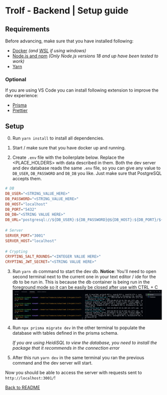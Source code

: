 # Trolf - Backend | Setup guide

## Requirements

Before advancing, make sure that you have installed following:

- [Docker](https://docs.docker.com/get-docker/) *(and [WSL](https://learn.microsoft.com/en-us/windows/wsl/install) if using windows)*
- [Node.js and npm](https://nodejs.org/en/) *(Only Node.js versions 18 and up have been tested to work)*
- [Yarn](https://classic.yarnpkg.com/lang/en/docs/install/#windows-stable)

### Optional

If you are using VS Code you can install following extension to improve the dev
experience:

- [Prisma](https://marketplace.visualstudio.com/items?itemName=Prisma.prisma)
- [Prettier](https://marketplace.visualstudio.com/items?itemName=esbenp.prettier-vscode)

## Setup

0. Run `yarn install` to install all dependencies.

1. Start / make sure that you have docker up and running.

2. Create `.env` file with the boilerplate below. Replace the <PLACE_HOLDERS>
   with data described in them. Both the dev server and dev database reads the
   same `.env` file, so you can give any value to `DB_USER`, `DB_PASSWORD` and
   `DB_DB` you like. Just make sure that PostgreSQL accepts them.

```conf
# DB
DB_USER="<STRING_VALUE_HERE>"
DB_PASSWORD="<STRING_VALUE_HERE>"
DB_HOST="localhost"
DB_PORT="5432"
DB_DB="<STRING VALUE HERE>"
DB_URL="postgresql://${DB_USER}:${DB_PASSWORD}@${DB_HOST}:${DB_PORT}/${DB_DB}?schema=public"

# Server
SERVER_PORT="3001"
SERVER_HOST="localhost"

# Crypting
CRYPTING_SALT_ROUNDS="<INTEGER VALUE HERE>"
CRYPTING_JWT_SECRET="<STRING VALUE HERE>"
```

3. Run `yarn db` command to start the dev db. **Notice**: You'll need to open
   second terminal next to the current one in your text editor / ide for the db
   to be run in. This is because the db container is being run in the foreground
   mode so it can be easily be closed after use with CTRL + C
   ![Tip](./terminal-example.png)

4. Run `npx prisma migrate dev` in the other terminal to populate the database
   with tables defined in the prisma schema.

   *If you are using HeidiSQL to view the database, you need to install the*
   *package that it recommends in the connection error*

5. After this run `yarn dev` in the same terminal you ran the previous command
   and the dev server will start.

Now you should be able to access the server with requests sent to
`http://localhost:3001/`!

[Back to README](../../README.md)
